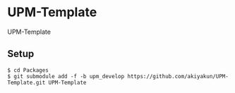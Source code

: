 # UPM-Template
UPM-Template

## Setup
```
$ cd Packages
$ git submodule add -f -b upm_develop https://github.com/akiyakun/UPM-Template.git UPM-Template
```

